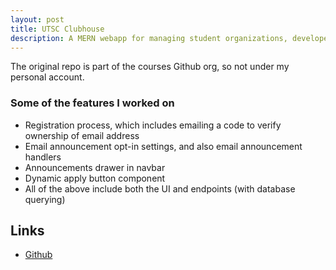 ```yaml
---
layout: post
title: UTSC Clubhouse
description: A MERN webapp for managing student organizations, developed using Scrum w/ team of 7
---
```


The original repo is part of the courses Github org, so not under my personal account.

### Some of the features I worked on

- Registration process, which includes emailing a code to verify ownership of email address
- Email announcement opt-in settings, and also email announcement handlers
- Announcements drawer in navbar
- Dynamic apply button component
- All of the above include both the UI and endpoints (with database querying)

## Links
- [Github](https://github.com/UTSCCSCC01/finalprojectf22-clubhouse)